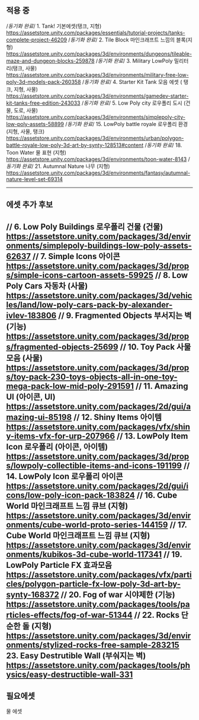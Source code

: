 ## 적용 중

/*동기화 완료*/ 1. Tank! 기본에셋(탱크, 지형) https://assetstore.unity.com/packages/essentials/tutorial-projects/tanks-complete-project-46209
/*동기화 완료*/ 2. Tile Block 마인크래프트 느낌의 블록(지형) https://assetstore.unity.com/packages/3d/environments/dungeons/tileable-maze-and-dungeon-blocks-259878
/*동기화 완료*/ 3. Military LowPoly 밀리터리(탱크, 사물) https://assetstore.unity.com/packages/3d/environments/military-free-low-poly-3d-models-pack-260358
/*동기화 완료*/ 4. Starter Kit Tank 모음 에셋 ( 탱크, 지형, 사물) https://assetstore.unity.com/packages/3d/environments/gamedev-starter-kit-tanks-free-edition-243033
/*동기화 완료*/ 5. Low Poly city 로우폴리 도시 (건물, 도로, 사물) https://assetstore.unity.com/packages/3d/environments/simplepoly-city-low-poly-assets-58899
/*동기화 완료*/ 15. LowPoly battle royale 로우폴리 환경 (지형, 사물, 탱크) https://assetstore.unity.com/packages/3d/environments/urban/polygon-battle-royale-low-poly-3d-art-by-synty-128513#content
/*동기화 완료*/ 18. Toon Water 물 표현 (지형) https://assetstore.unity.com/packages/3d/environments/toon-water-8143
/*동기화 완료*/ 21. Autumnal Nature 나무 (지형) https://assetstore.unity.com/packages/3d/environments/fantasy/autumnal-nature-level-set-69314

---

## 에셋 추가 후보

// 6. Low Poly Buildings 로우폴리 건물 (건물) https://assetstore.unity.com/packages/3d/environments/simplepoly-buildings-low-poly-assets-62637
// 7. Simple Icons 아이콘 https://assetstore.unity.com/packages/3d/props/simple-icons-cartoon-assets-59925
// 8. Low Poly Cars 자동차 (사물) https://assetstore.unity.com/packages/3d/vehicles/land/low-poly-cars-pack-by-alexander-ivlev-183806
// 9. Fragmented Objects 부서지는 벽(기능) https://assetstore.unity.com/packages/3d/props/fragmented-objects-25699
// 10. Toy Pack 사물 모음 (사물) https://assetstore.unity.com/packages/3d/props/toy-pack-230-toys-objects-all-in-one-toy-mega-pack-low-mid-poly-291591
// 11. Amazing UI (아이콘, UI) https://assetstore.unity.com/packages/2d/gui/amazing-ui-85198
// 12. Shiny Items 아이템 https://assetstore.unity.com/packages/vfx/shiny-items-vfx-for-urp-207966
// 13. LowPoly Item Icon 로우폴리 (아이콘, 아이템) https://assetstore.unity.com/packages/3d/props/lowpoly-collectible-items-and-icons-191199
// 14. LowPoly Icon 로우폴리 아이콘 https://assetstore.unity.com/packages/2d/gui/icons/low-poly-icon-pack-183824
// 16. Cube World 마인크래프트 느낌 큐브 (지형) https://assetstore.unity.com/packages/3d/environments/cube-world-proto-series-144159
// 17. Cube World 마인크래프트 느낌 큐브 (지형) https://assetstore.unity.com/packages/3d/environments/kubikos-3d-cube-world-117341
// 19. LowPoly Particle FX 효과모음 https://assetstore.unity.com/packages/vfx/particles/polygon-particle-fx-low-poly-3d-art-by-synty-168372
// 20. Fog of war 시야제한 (기능) https://assetstore.unity.com/packages/tools/particles-effects/fog-of-war-51344
// 22. Rocks 단순한 돌 (지형) https://assetstore.unity.com/packages/3d/environments/stylized-rocks-free-sample-283215
 23. Easy Destrutible Wall (부숴지는 벽) https://assetstore.unity.com/packages/tools/physics/easy-destructible-wall-331
---

## 필요에셋

물 에셋
